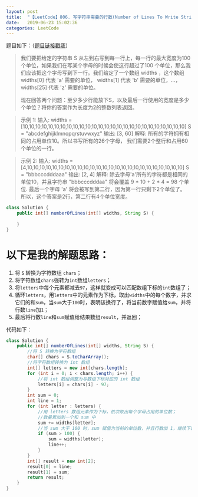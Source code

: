 ```yaml
---
layout: post
title:  "【LeetCode】806. 写字符串需要的行数(Number of Lines To Write String)的解题思路"
date:   2019-06-23 15:02:36
categories: LeetCode
---
```


题目如下：（[题目链接戳我](https://leetcode-cn.com/problems/number-of-lines-to-write-string/
)）

> 我们要把给定的字符串 S 从左到右写到每一行上，每一行的最大宽度为100个单位，如果我们在写某个字母的时候会使这行超过了100 个单位，那么我们应该把这个字母写到下一行。我们给定了一个数组 widths ，这个数组 widths[0] 代表 'a' 需要的单位， widths[1] 代表 'b' 需要的单位，...， widths[25] 代表 'z' 需要的单位。
>
> 现在回答两个问题：至少多少行能放下S，以及最后一行使用的宽度是多少个单位？将你的答案作为长度为2的整数列表返回。

> 示例 1:
> 输入: 
> widths = [10,10,10,10,10,10,10,10,10,10,10,10,10,10,10,10,10,10,10,10,10,10,10,10,10,10]
> S = "abcdefghijklmnopqrstuvwxyz"
> 输出: [3, 60]
> 解释: 
> 所有的字符拥有相同的占用单位10。所以书写所有的26个字母，
> 我们需要2个整行和占用60个单位的一行。

> 示例 2:
> 输入: 
> widths = [4,10,10,10,10,10,10,10,10,10,10,10,10,10,10,10,10,10,10,10,10,10,10,10,10,10]
> S = "bbbcccdddaaa"
> 输出: [2, 4]
> 解释: 
> 除去字母'a'所有的字符都是相同的单位10，并且字符串 "bbbcccdddaa" 将会覆盖 9 * 10 + 2 * 4 = 98 个单位.
> 最后一个字母 'a' 将会被写到第二行，因为第一行只剩下2个单位了。
> 所以，这个答案是2行，第二行有4个单位宽度。

```java
class Solution {
    public int[] numberOfLines(int[] widths, String S) {
        
    }
}
```

# 以下是我的解题思路：

1. 将 `S` 转换为字符数组 `chars`；
2. 将字符数组`chars`强转为`int`数组`letters`；
3. 将`letters`中每个元素都减去`97`，这样就变成可以匹配数组下标的`int`数组了；
4. 循环`letters`，用`letters`中的元素作为下标，取出`widths`中的每个数字，并求它们的和`sum`，当`sum`大于`100`时，表明该换行了，将当前数字赋值给`sum`，并将行数`line`加`1`；
5. 最后将行数`line`和`sum`赋值给结果数组`result`，并返回；

代码如下：

```java
class Solution {
    public int[] numberOfLines(int[] widths, String S) {
        //将 S 转换为字符数组
        char[] chars = S.toCharArray();
        //将字符数组转换为 int 数组
        int[] letters = new int[chars.length];
        for (int i = 0; i < chars.length; i++) {
            //将 int 数组调整为与数组下标对应的 int 数组
            letters[i] = chars[i] - 97;
        }
        int sum = 0;
        int line = 1;
        for (int letter : letters) {
            //用 letters 数组元素作为下标，依次取出每个字母占用的单位数；
            //数量累加到一个和 sum 中
            sum += widths[letter];
            //当 sum 大于 100 时，sum 赋值为当前的单位数，并且行数加 1，继续下轮循环；
            if (sum > 100) {
                sum = widths[letter];
                line++;
            }
        }
        int[] result = new int[2];
        result[0] = line;
        result[1] = sum;
        return result;
    }
}
```

